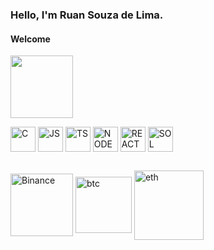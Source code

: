 ### **Hello, I'm Ruan Souza de Lima.**

#### Welcome

<div>
   <img height="100em" align="center" src="https://github-readme-stats.vercel.app/api/top-langs/?username=ruanszl&show_icons=true&layout=compact&theme=radical">
</div>
<p>
<div>
  <img align="center" alt="C" heigth="30" width="40" src="https://cdn.jsdelivr.net/gh/devicons/devicon/icons/c/c-original.svg">
  <img align="center" alt="JS" heigth="30" width="40" src="https://cdn.jsdelivr.net/gh/devicons/devicon/icons/javascript/javascript-plain.svg">
  <img align="center" alt="TS" heigth="30" width="40" src="https://cdn.jsdelivr.net/gh/devicons/devicon/icons/typescript/typescript-plain.svg">
  <img align="center" alt="NODE" heigth="30" width="40" src="https://img.icons8.com/windows/64/EA08C0/nodejs.png">
  <img align="center" alt="REACT" heigth="30" width="40" src="https://cdn.jsdelivr.net/gh/devicons/devicon/icons/react/react-original-wordmark.svg">
  <img align="center" alt="SOL" heigth="30" width="40" src="https://cdn.jsdelivr.net/gh/devicons/devicon/icons/solidity/solidity-plain.svg">
</div>

##

<div>
   <img align="center" alt="Binance" heigth="100" width="100" src="https://img.shields.io/badge/Binance-9A408C?logo=binance&logoColor=black">
   <img align="center" alt="btc" heigth="100" width="90" src="https://img.shields.io/badge/Bitcoin-C528AE?logo=bitcoin&logoColor=black">
   <img align="center" alt="eth" heigth="100" width="111 rc="https://img.shields.io/badge/Ethereum-F400D0?logo=Ethereum&logoColor=black">
</div>
